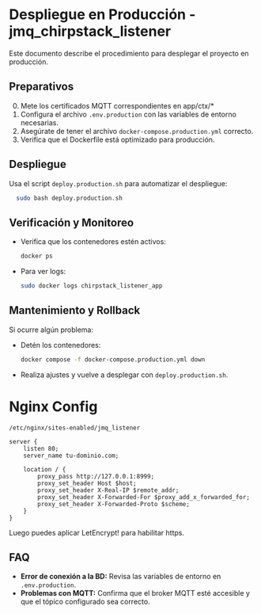 # Despliegue en Producción - jmq_chirpstack_listener

Este documento describe el procedimiento para desplegar el proyecto en producción.

## Preparativos

0. Mete los certificados MQTT correspondientes en app/ctx/*
1. Configura el archivo `.env.production` con las variables de entorno necesarias.
2. Asegúrate de tener el archivo `docker-compose.production.yml` correcto.
3. Verifica que el Dockerfile está optimizado para producción.

## Despliegue

Usa el script `deploy.production.sh` para automatizar el despliegue:

```bash
  sudo bash deploy.production.sh
```

## Verificación y Monitoreo

- Verifica que los contenedores estén activos:
  ```bash
  docker ps
  ```
- Para ver logs:
  ```bash
  sudo docker logs chirpstack_listener_app
  ```

## Mantenimiento y Rollback

Si ocurre algún problema:
- Detén los contenedores:
  ```bash
  docker compose -f docker-compose.production.yml down
  ```
- Realiza ajustes y vuelve a desplegar con `deploy.production.sh`.


# Nginx Config

`/etc/nginx/sites-enabled/jmq_listener`

```nginx
server {
    listen 80;
    server_name tu-dominio.com;

    location / {
        proxy_pass http://127.0.0.1:8999;
        proxy_set_header Host $host;
        proxy_set_header X-Real-IP $remote_addr;
        proxy_set_header X-Forwarded-For $proxy_add_x_forwarded_for;
        proxy_set_header X-Forwarded-Proto $scheme;
    }
}
```

Luego puedes aplicar LetEncrypt! para habilitar https.

## FAQ

- **Error de conexión a la BD:** Revisa las variables de entorno en `.env.production`.
- **Problemas con MQTT:** Confirma que el broker MQTT esté accesible y que el tópico configurado sea correcto.